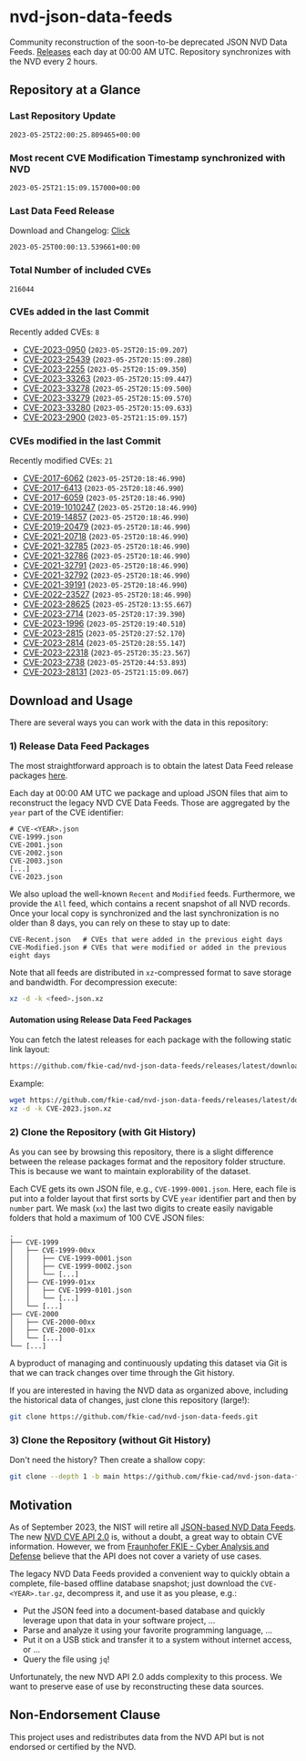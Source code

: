 # nvd-json-data-feeds

Community reconstruction of the soon-to-be deprecated JSON NVD Data Feeds. 
[Releases](https://github.com/fkie-cad/nvd-json-data-feeds/releases/latest) each day at 00:00 AM UTC.
Repository synchronizes with the NVD every 2 hours.

## Repository at a Glance

### Last Repository Update

```plain
2023-05-25T22:00:25.809465+00:00
```

### Most recent CVE Modification Timestamp synchronized with NVD

```plain
2023-05-25T21:15:09.157000+00:00
```

### Last Data Feed Release

Download and Changelog: [Click](https://github.com/fkie-cad/nvd-json-data-feeds/releases/latest)

```plain
2023-05-25T00:00:13.539661+00:00
```

### Total Number of included CVEs

```plain
216044
```

### CVEs added in the last Commit

Recently added CVEs: `8`

* [CVE-2023-0950](CVE-2023/CVE-2023-09xx/CVE-2023-0950.json) (`2023-05-25T20:15:09.207`)
* [CVE-2023-25439](CVE-2023/CVE-2023-254xx/CVE-2023-25439.json) (`2023-05-25T20:15:09.280`)
* [CVE-2023-2255](CVE-2023/CVE-2023-22xx/CVE-2023-2255.json) (`2023-05-25T20:15:09.350`)
* [CVE-2023-33263](CVE-2023/CVE-2023-332xx/CVE-2023-33263.json) (`2023-05-25T20:15:09.447`)
* [CVE-2023-33278](CVE-2023/CVE-2023-332xx/CVE-2023-33278.json) (`2023-05-25T20:15:09.500`)
* [CVE-2023-33279](CVE-2023/CVE-2023-332xx/CVE-2023-33279.json) (`2023-05-25T20:15:09.570`)
* [CVE-2023-33280](CVE-2023/CVE-2023-332xx/CVE-2023-33280.json) (`2023-05-25T20:15:09.633`)
* [CVE-2023-2900](CVE-2023/CVE-2023-29xx/CVE-2023-2900.json) (`2023-05-25T21:15:09.157`)


### CVEs modified in the last Commit

Recently modified CVEs: `21`

* [CVE-2017-6062](CVE-2017/CVE-2017-60xx/CVE-2017-6062.json) (`2023-05-25T20:18:46.990`)
* [CVE-2017-6413](CVE-2017/CVE-2017-64xx/CVE-2017-6413.json) (`2023-05-25T20:18:46.990`)
* [CVE-2017-6059](CVE-2017/CVE-2017-60xx/CVE-2017-6059.json) (`2023-05-25T20:18:46.990`)
* [CVE-2019-1010247](CVE-2019/CVE-2019-10102xx/CVE-2019-1010247.json) (`2023-05-25T20:18:46.990`)
* [CVE-2019-14857](CVE-2019/CVE-2019-148xx/CVE-2019-14857.json) (`2023-05-25T20:18:46.990`)
* [CVE-2019-20479](CVE-2019/CVE-2019-204xx/CVE-2019-20479.json) (`2023-05-25T20:18:46.990`)
* [CVE-2021-20718](CVE-2021/CVE-2021-207xx/CVE-2021-20718.json) (`2023-05-25T20:18:46.990`)
* [CVE-2021-32785](CVE-2021/CVE-2021-327xx/CVE-2021-32785.json) (`2023-05-25T20:18:46.990`)
* [CVE-2021-32786](CVE-2021/CVE-2021-327xx/CVE-2021-32786.json) (`2023-05-25T20:18:46.990`)
* [CVE-2021-32791](CVE-2021/CVE-2021-327xx/CVE-2021-32791.json) (`2023-05-25T20:18:46.990`)
* [CVE-2021-32792](CVE-2021/CVE-2021-327xx/CVE-2021-32792.json) (`2023-05-25T20:18:46.990`)
* [CVE-2021-39191](CVE-2021/CVE-2021-391xx/CVE-2021-39191.json) (`2023-05-25T20:18:46.990`)
* [CVE-2022-23527](CVE-2022/CVE-2022-235xx/CVE-2022-23527.json) (`2023-05-25T20:18:46.990`)
* [CVE-2023-28625](CVE-2023/CVE-2023-286xx/CVE-2023-28625.json) (`2023-05-25T20:13:55.667`)
* [CVE-2023-2714](CVE-2023/CVE-2023-27xx/CVE-2023-2714.json) (`2023-05-25T20:17:39.390`)
* [CVE-2023-1996](CVE-2023/CVE-2023-19xx/CVE-2023-1996.json) (`2023-05-25T20:19:40.510`)
* [CVE-2023-2815](CVE-2023/CVE-2023-28xx/CVE-2023-2815.json) (`2023-05-25T20:27:52.170`)
* [CVE-2023-2814](CVE-2023/CVE-2023-28xx/CVE-2023-2814.json) (`2023-05-25T20:28:55.147`)
* [CVE-2023-22318](CVE-2023/CVE-2023-223xx/CVE-2023-22318.json) (`2023-05-25T20:35:23.567`)
* [CVE-2023-2738](CVE-2023/CVE-2023-27xx/CVE-2023-2738.json) (`2023-05-25T20:44:53.893`)
* [CVE-2023-28131](CVE-2023/CVE-2023-281xx/CVE-2023-28131.json) (`2023-05-25T21:15:09.067`)


## Download and Usage

There are several ways you can work with the data in this repository:

### 1) Release Data Feed Packages

The most straightforward approach is to obtain the latest Data Feed release packages [here](https://github.com/fkie-cad/nvd-json-data-feeds/releases/latest).

Each day at 00:00 AM UTC we package and upload JSON files that aim to reconstruct the legacy NVD CVE Data Feeds.
Those are aggregated by the `year` part of the CVE identifier:

```
# CVE-<YEAR>.json
CVE-1999.json
CVE-2001.json
CVE-2002.json
CVE-2003.json
[...]
CVE-2023.json
```

We also upload the well-known `Recent` and `Modified` feeds.
Furthermore, we provide the `All` feed, which contains a recent snapshot of all NVD records.
Once your local copy is synchronized and the last synchronization is no older than 8 days, you can rely on these to stay up to date:

```plain
CVE-Recent.json   # CVEs that were added in the previous eight days
CVE-Modified.json # CVEs that were modified or added in the previous eight days
```

Note that all feeds are distributed in `xz`-compressed format to save storage and bandwidth.
For decompression execute:

```sh
xz -d -k <feed>.json.xz
```


#### Automation using Release Data Feed Packages

You can fetch the latest releases for each package with the following static link layout:

```sh
https://github.com/fkie-cad/nvd-json-data-feeds/releases/latest/download/CVE-<YEAR>.json.xz
```

Example:

```sh
wget https://github.com/fkie-cad/nvd-json-data-feeds/releases/latest/download/CVE-2023.json.xz
xz -d -k CVE-2023.json.xz
```

### 2) Clone the Repository (with Git History)

As you can see by browsing this repository, there is a slight difference between the release packages format and the repository folder structure.
This is because we want to maintain explorability of the dataset.

Each CVE gets its own JSON file, e.g., `CVE-1999-0001.json`.
Here, each file is put into a folder layout that first sorts by CVE `year` identifier part and then by `number` part.
We mask (`xx`) the last two digits to create easily navigable folders that hold a maximum of 100 CVE JSON files:

```plain
.
├── CVE-1999
│   ├── CVE-1999-00xx
│   │   ├── CVE-1999-0001.json
│   │   ├── CVE-1999-0002.json
│   │   └── [...]
│   ├── CVE-1999-01xx
│   │   ├── CVE-1999-0101.json
│   │   └── [...]
│   └── [...]
├── CVE-2000
│   ├── CVE-2000-00xx
│   ├── CVE-2000-01xx
│   └── [...]
└── [...]
```

A byproduct of managing and continuously updating this dataset via Git is that we can track changes over time through the Git history.

If you are interested in having the NVD data as organized above, including the historical data of changes, just clone this repository (large!):

```sh
git clone https://github.com/fkie-cad/nvd-json-data-feeds.git
```

### 3) Clone the Repository (without Git History)

Don't need the history? Then create a shallow copy:

```sh
git clone --depth 1 -b main https://github.com/fkie-cad/nvd-json-data-feeds.git
```

## Motivation

As of September 2023, the NIST will retire all [JSON-based NVD Data Feeds](https://nvd.nist.gov/vuln/data-feeds#divRetirementBanner-1).
The new [NVD CVE API 2.0](https://nvd.nist.gov/developers/vulnerabilities) is, without a doubt, a great way to obtain CVE information.
However, we from [Fraunhofer FKIE - Cyber Analysis and Defense](https://www.fkie.fraunhofer.de/en/departments/cad.html) believe that the API does not cover a variety of use cases.

The legacy NVD Data Feeds provided a convenient way to quickly obtain a complete, file-based offline database snapshot; just download the `CVE-<YEAR>.tar.gz`, decompress it, and use it as you please, e.g.:

* Put the JSON feed into a document-based database and quickly leverage upon that data in your software project, ...
* Parse and analyze it using your favorite programming language, ...
* Put it on a USB stick and transfer it to a system without internet access, or ...
* Query the file using `jq`!

Unfortunately, the new NVD API 2.0 adds complexity to this process.
We want to preserve ease of use by reconstructing these data sources.

## Non-Endorsement Clause

This project uses and redistributes data from the NVD API but is not endorsed or certified by the NVD.